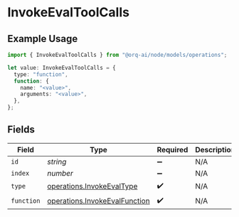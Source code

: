 # InvokeEvalToolCalls

## Example Usage

```typescript
import { InvokeEvalToolCalls } from "@orq-ai/node/models/operations";

let value: InvokeEvalToolCalls = {
  type: "function",
  function: {
    name: "<value>",
    arguments: "<value>",
  },
};
```

## Fields

| Field                                                                          | Type                                                                           | Required                                                                       | Description                                                                    |
| ------------------------------------------------------------------------------ | ------------------------------------------------------------------------------ | ------------------------------------------------------------------------------ | ------------------------------------------------------------------------------ |
| `id`                                                                           | *string*                                                                       | :heavy_minus_sign:                                                             | N/A                                                                            |
| `index`                                                                        | *number*                                                                       | :heavy_minus_sign:                                                             | N/A                                                                            |
| `type`                                                                         | [operations.InvokeEvalType](../../models/operations/invokeevaltype.md)         | :heavy_check_mark:                                                             | N/A                                                                            |
| `function`                                                                     | [operations.InvokeEvalFunction](../../models/operations/invokeevalfunction.md) | :heavy_check_mark:                                                             | N/A                                                                            |